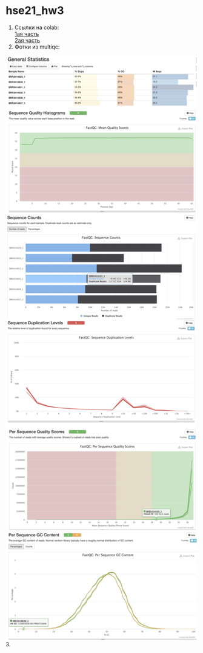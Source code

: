 # hse21_hw3
1. Ссылки на colab:</br>
  [1ая часть](https://colab.research.google.com/drive/1ZpJ5pmOwfahympql-RUCQv_kfJcQRm6v?usp=sharing)</br>
  [2ая часть](https://colab.research.google.com/drive/1XtAQeDm7U-wPJ03S-DKNwyVW68mClcyZ?usp=sharing)</br>
2. Фотки из multiqc:
  <img src="https://github.com/ulvivl/hse21_hw3/blob/main/img/General_Statistics.png" style="zoom:50%;" />
  <img src="https://github.com/ulvivl/hse21_hw3/blob/main/img/Seq_quality_histogram.png" style="zoom:50%;" />
  <img src="https://github.com/ulvivl/hse21_hw3/blob/main/img/Sequence_counts.png" style="zoom:50%;" />
  <img src="https://github.com/ulvivl/hse21_hw3/blob/main/img/Sequence_duplication.png" style="zoom:50%;" />
  <img src="https://github.com/ulvivl/hse21_hw3/blob/main/img/per_seq_quality.png" style="zoom:50%;" />
  <img src="https://github.com/ulvivl/hse21_hw3/blob/main/img/GC_content.png" style="zoom:50%;" />
3. 
